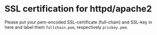 # SSL certification for httpd/apache2
Please put your pem-encoded SSL-certificate (full-chain) and SSL-key in here and label them `fullchain.pem`, respectively `privkey.pem`.
